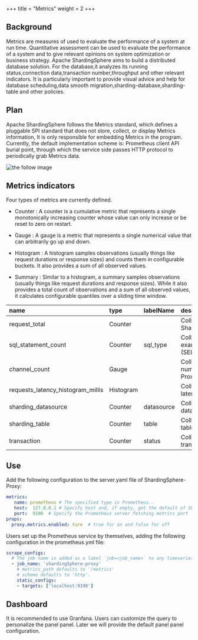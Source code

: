 +++
title = "Metrics"
weight = 2
+++

## Background

Metrics are measures of used to evaluate the performance of a system at run time. 
Quantitative assessment can be used to evaluate the performance of a system and to give relevant opinions on system optimization or business strategy.
Apache ShardingSphere aims to build a distributed database solution. 
For the database,it analyzes its running status,connection data,transaction number,throughput and other relevant indicators.
It is particularly important to provide visual advice and help for database scheduling,data smooth migration,sharding-database,sharding-table and other policies.

## Plan

Apache ShardingSphere follows the Metrics standard, which defines a pluggable SPI standard that does not store, collect, or display Metrics information,
It is only responsible for embedding Metrics in the program. Currently, the default implementation scheme is: Prometheus client API burial point, through which the service side passes
HTTP protocol to periodically grab Metrics data.

![the follow image](https://shardingsphere.apache.org/document/current/img/control-panel/metrics/metrics.png)

## Metrics indicators

Four types of metrics are currently defined.

 * Counter : A counter is a cumulative metric that represents a single monotonically increasing counter whose value can only increase or be reset to zero on restart.
 
 * Gauge : A gauge is a metric that represents a single numerical value that can arbitrarily go up and down.

 * Histogram : A histogram samples observations (usually things like request durations or response sizes) and counts them in configurable buckets. It also provides a sum of all observed values.
 
 * Summary : Similar to a histogram, a summary samples observations (usually things like request durations and response sizes). While it also provides a total count of observations and a sum of all observed values, it calculates configurable quantiles over a sliding time window.
 
 |name                      | type                  |labelName       | description                  |
 |:------------------------ |:--------------------- |:-------------|:-------------------- |
 |request_total             |Counter                |            |Collect all request of ShardingSphere-Proxy |
 |sql_statement_count       |Counter                | sql_type     |Collect all the types of SQL , example (SELECT,UPDATE,INSERT...)| 
 |channel_count             |Gauge                  |            |Collect all the connection number of ShardingSphere-Proxy               | 
 |requests_latency_histogram_millis |Histogram      |            |Collect all the request latency time(ms)           | 
 |sharding_datasource       |Counter                | datasource   |Collect all the sql sharding datasource                      | 
 |sharding_table            |Counter                | table        |Collect all the sql sharding table                       | 
 |transaction               |Counter                | status       |Collect all the sql transaction    
 
 ## Use
 
 Add the following configuration to the server.yaml file of ShardingSphere-Proxy:
 
 ```yaml
 metrics:
    name: prometheus # The specified type is Prometheus..
    host:  127.0.0.1 # Specify host and, if empty, get the default of ShardingSphere-Proxy
    port:  9190  # Specify the Prometheus server fetching metrics port
 props:
   proxy.metrics.enabled: ture  # true for on and false for off
 ```
 
Users set up the Prometheus service by themselves, adding the following configuration in the prometheus.yml file:
 
 ```yaml
 scrape_configs:
   # The job name is added as a label `job=<job_name>` to any timeseries scraped from this config.
   - job_name: 'shardingSphere-proxy'
     # metrics_path defaults to '/metrics'
     # scheme defaults to 'http'.
     static_configs:
     - targets: ['localhost:9190']
 ```

 ## Dashboard
 
It is recommended to use Granfana. Users can customize the query to personalize the panel panel. Later we will provide the default panel panel configuration.
